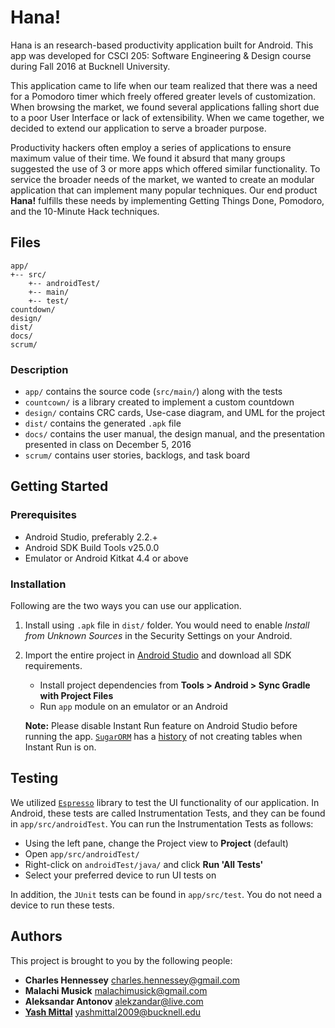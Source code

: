 # Hana!

Hana is an research-based productivity application built for Android. This app was developed for CSCI 205: Software Engineering & Design course during Fall 2016 at Bucknell University.

This application came to life when our team realized that there was a need for a Pomodoro timer which freely offered greater levels of customization. When browsing the market, we found several applications falling short due to a poor User Interface or lack of extensibility. When we came together, we decided to extend our application to serve a broader purpose.

Productivity hackers often employ a series of applications to ensure maximum value of their time. We found it absurd that many groups suggested the use of 3 or more apps which offered similar functionality. To service the broader needs of the market, we wanted to create an modular application that can implement many popular techniques. Our end product **Hana!** fulfills these needs by implementing Getting Things Done, Pomodoro, and the 10-Minute Hack techniques. 

## Files

```
app/
+-- src/
    +-- androidTest/
    +-- main/
    +-- test/
countdown/
design/
dist/
docs/
scrum/
```

### Description

* `app/` contains the source code (`src/main/`) along with the tests
* `countcown/` is a library created to implement a custom countdown
* `design/` contains CRC cards, Use-case diagram, and UML for the project
* `dist/` contains the generated `.apk` file
* `docs/` contains the user manual, the design manual, and the presentation presented in class on December 5, 2016
* `scrum/` contains user stories, backlogs, and task board

## Getting Started

### Prerequisites

* Android Studio, preferably 2.2.+
* Android SDK Build Tools v25.0.0
* Emulator or Android Kitkat 4.4 or above 

### Installation

Following are the two ways you can use our application.

1. Install using `.apk` file in `dist/` folder. You would need to enable _Install from Unknown Sources_ in the Security Settings on your Android.
2. Import the entire project in [Android Studio](https://developer.android.com/studio/index.html) and download all SDK requirements.
    * Install project dependencies from __Tools > Android > Sync Gradle with Project Files__
    * Run `app` module on an emulator or an Android

    **Note:** Please disable Instant Run feature on Android Studio before running the app. [`SugarORM`](https://github.com/satyan/sugar) has a [history](https://github.com/satyan/sugar/issues/75) of not creating tables when Instant Run is on.

## Testing

We utilized [`Espresso`](https://developer.android.com/training/testing/ui-testing/espresso-testing.html) library to test the UI functionality of our application. In Android, these tests are called Instrumentation Tests, and they can be found in `app/src/androidTest`. You can run the Instrumentation Tests as follows:
* Using the left pane, change the Project view to __Project__ (default)
* Open `app/src/androidTest/`
* Right-click on `androidTest/java/` and click __Run 'All Tests'__
* Select your preferred device to run UI tests on

In addition, the `JUnit` tests can be found in `app/src/test`. You do not need a device to run these tests.

## Authors

This project is brought to you by the following people:
* **Charles Hennessey** <charles.hennessey@gmail.com>
* **Malachi Musick** <malachimusick@gmail.com>
* **Aleksandar Antonov** <alekzandar@live.com>
* [**Yash Mittal**](https://github.com/ymittal) <yashmittal2009@bucknell.edu>
